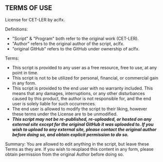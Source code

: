 ## TERMS OF USE

License for CET-LER by aclfx.

Definitions:
- "Script" & "Program" both refer to the original work (CET-LER).
- "Author" refers to the original author of the script, aclfx.
- "original GitHub" refers to the GitHub under ownership of aclfx.

Terms:
- This script is provided to any user as a free resource, free to use, at any point in time. 
- This script is not to be utilized for personal, financial, or commercial gain in any form.
- This script is provided to the end user with no warranty included. This means that any damages, interruptions, or any other disturbances caused by this product, the author is not responsible for, and the end user is solely liable for such occurrences.
- The end user is allowed to modify the script to their liking, however these terms under the License are to be unmodified.
- ***This script may not be re-published, re-uploaded, or hosted on any external site except for the original GitHub it was uploaded to. If you wish to upload to any external site, please contact the original author before doing so, and obtain explicit permission to do so.***

Summary:
You are allowed to edit anything in the script, but leave these Terms as they are. If you wish to reuplaod this content in any form, please obtain permission from the original Author before doing so.
